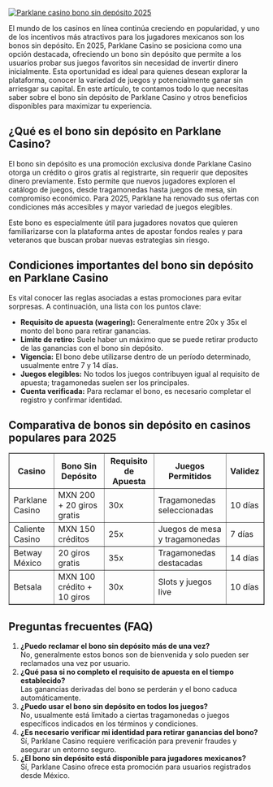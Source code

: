 [![Parklane casino bono sin depósito 2025](https://123-caf.pages.dev/gitsignup.png)](https://vrmoo.ru/Bt82HjjY)

<p>El mundo de los casinos en línea continúa creciendo en popularidad, y uno de los incentivos más atractivos para los jugadores mexicanos son los bonos sin depósito. En 2025, Parklane Casino se posiciona como una opción destacada, ofreciendo un bono sin depósito que permite a los usuarios probar sus juegos favoritos sin necesidad de invertir dinero inicialmente. Esta oportunidad es ideal para quienes desean explorar la plataforma, conocer la variedad de juegos y potencialmente ganar sin arriesgar su capital. En este artículo, te contamos todo lo que necesitas saber sobre el bono sin depósito de Parklane Casino y otros beneficios disponibles para maximizar tu experiencia.</p>  <h2>¿Qué es el bono sin depósito en Parklane Casino?</h2> <p>El bono sin depósito es una promoción exclusiva donde Parklane Casino otorga un crédito o giros gratis al registrarte, sin requerir que deposites dinero previamente. Esto permite que nuevos jugadores exploren el catálogo de juegos, desde tragamonedas hasta juegos de mesa, sin compromiso económico. Para 2025, Parklane ha renovado sus ofertas con condiciones más accesibles y mayor variedad de juegos elegibles.</p> <p>Este bono es especialmente útil para jugadores novatos que quieren familiarizarse con la plataforma antes de apostar fondos reales y para veteranos que buscan probar nuevas estrategias sin riesgo.</p>  <h2>Condiciones importantes del bono sin depósito en Parklane Casino</h2> <p>Es vital conocer las reglas asociadas a estas promociones para evitar sorpresas. A continuación, una lista con los puntos clave:</p> <ul>   <li><strong>Requisito de apuesta (wagering):</strong> Generalmente entre 20x y 35x el monto del bono para retirar ganancias.</li>   <li><strong>Limite de retiro:</strong> Suele haber un máximo que se puede retirar producto de las ganancias con el bono sin depósito.</li>   <li><strong>Vigencia:</strong> El bono debe utilizarse dentro de un período determinado, usualmente entre 7 y 14 días.</li>   <li><strong>Juegos elegibles:</strong> No todos los juegos contribuyen igual al requisito de apuesta; tragamonedas suelen ser los principales.</li>   <li><strong>Cuenta verificada:</strong> Para reclamar el bono, es necesario completar el registro y confirmar identidad.</li> </ul>  <h2>Comparativa de bonos sin depósito en casinos populares para 2025</h2> <table border="1" cellpadding="5" cellspacing="0"> <thead> <tr> <th>Casino</th> <th>Bono Sin Depósito</th> <th>Requisito de Apuesta</th> <th>Juegos Permitidos</th> <th>Validez</th> </tr> </thead> <tbody> <tr> <td>Parklane Casino</td> <td>MXN 200 + 20 giros gratis</td> <td>30x</td> <td>Tragamonedas seleccionadas</td> <td>10 días</td> </tr> <tr> <td>Caliente Casino</td> <td>MXN 150 créditos</td> <td>25x</td> <td>Juegos de mesa y tragamonedas</td> <td>7 días</td> </tr> <tr> <td>Betway México</td> <td>20 giros gratis</td> <td>35x</td> <td>Tragamonedas destacadas</td> <td>14 días</td> </tr> <tr> <td>Betsala</td> <td>MXN 100 crédito + 10 giros</td> <td>30x</td> <td>Slots y juegos live</td> <td>10 días</td> </tr> </tbody> </table>  <h2>Preguntas frecuentes (FAQ)</h2> <ol> <li><strong>¿Puedo reclamar el bono sin depósito más de una vez?</strong><br>No, generalmente estos bonos son de bienvenida y solo pueden ser reclamados una vez por usuario.</li> <li><strong>¿Qué pasa si no completo el requisito de apuesta en el tiempo establecido?</strong><br>Las ganancias derivadas del bono se perderán y el bono caduca automáticamente.</li> <li><strong>¿Puedo usar el bono sin depósito en todos los juegos?</strong><br>No, usualmente está limitado a ciertas tragamonedas o juegos específicos indicados en los términos y condiciones.</li> <li><strong>¿Es necesario verificar mi identidad para retirar ganancias del bono?</strong><br>Sí, Parklane Casino requiere verificación para prevenir fraudes y asegurar un entorno seguro.</li> <li><strong>¿El bono sin depósito está disponible para jugadores mexicanos?</strong><br>Sí, Parklane Casino ofrece esta promoción para usuarios registrados desde México.</li> </ol>